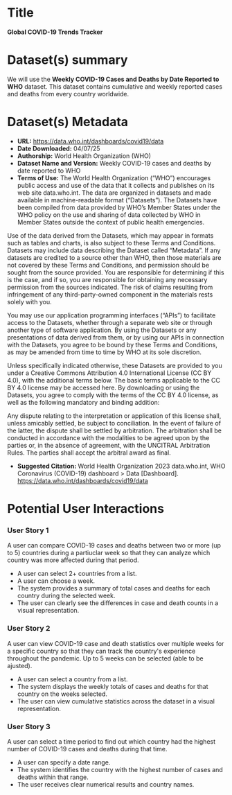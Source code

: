 # Title
**Global COVID-19 Trends Tracker**
# Dataset(s) summary
We will use the **Weekly COVID-19 Cases and Deaths by Date Reported to WHO** dataset. This dataset contains cumulative and weekly reported cases and deaths from every country worldwide.
# Dataset(s) Metadata
- **URL:** https://data.who.int/dashboards/covid19/data
- **Date Downloaded:** 04/07/25
- **Authorship:** World Health Organization (WHO)
- **Dataset Name and Version:** Weekly COVID-19 cases and deaths by date reported to WHO
- **Terms of Use:** 
The World Health Organization (“WHO”) encourages public access and use of the data that it collects and publishes on its web site data.who.int. The data are organized in datasets and made available in machine-readable format (“Datasets”). The Datasets have been compiled from data provided by WHO’s Member States under the WHO policy on the use and sharing of data collected by WHO in Member States outside the context of public health emergencies.

Use of the data derived from the Datasets, which may appear in formats such as tables and charts, is also subject to these Terms and Conditions. Datasets may include data describing the Dataset called “Metadata”. If any datasets are credited to a source other than WHO, then those materials are not covered by these Terms and Conditions, and permission should be sought from the source provided. You are responsible for determining if this is the case, and if so, you are responsible for obtaining any necessary permission from the sources indicated. The risk of claims resulting from infringement of any third-party-owned component in the materials rests solely with you.

You may use our application programming interfaces (“APIs”) to facilitate access to the Datasets, whether through a separate web site or through another type of software application. By using the Datasets or any presentations of data derived from them, or by using our APIs in connection with the Datasets, you agree to be bound by these Terms and Conditions, as may be amended from time to time by WHO at its sole discretion.

Unless specifically indicated otherwise, these Datasets are provided to you under a Creative Commons Attribution 4.0 International License (CC BY 4.0), with the additional terms below. The basic terms applicable to the CC BY 4.0 license may be accessed here. By downloading or using the Datasets, you agree to comply with the terms of the CC BY 4.0 license, as well as the following mandatory and binding addition:

Any dispute relating to the interpretation or application of this license shall, unless amicably settled, be subject to conciliation. In the event of failure of the latter, the dispute shall be settled by arbitration. The arbitration shall be conducted in accordance with the modalities to be agreed upon by the parties or, in the absence of agreement, with the UNCITRAL Arbitration Rules. The parties shall accept the arbitral award as final.
- **Suggested Citation:**
World Health Organization 2023 data.who.int, WHO Coronavirus (COVID-19) dashboard > Data [Dashboard]. https://data.who.int/dashboards/covid19/data

# Potential User Interactions

### User Story 1
A user can compare COVID-19 cases and deaths between two  or more (up to 5) countries during a partiuclar week so that they can analyze which country was more affected during that period.

- A user can select 2+ countries from a list.
- A user can choose a week. 
- The system provides a summary of total cases and deaths for each country during the selected week.
- The user can clearly see the differences in case and death counts in a visual representation.

### User Story 2
A user can view COVID-19 case and death statistics over multiple weeks for a specific country so that they can track the country's experience throughout the pandemic. Up to 5 weeks can be selected (able to be ajusted).

- A user can select a country from a list.
- The system displays the weekly totals of cases and deaths for that country on the weeks selected.
- The user can view cumulative statistics across the dataset in a visual representation.

### User Story 3
A user can select a time period to find out which country had the highest number of COVID-19 cases and deaths during that time.

- A user can specify a date range.
- The system identifies the country with the highest number of cases and deaths within that range.
- The user receives clear numerical results and country names. 
